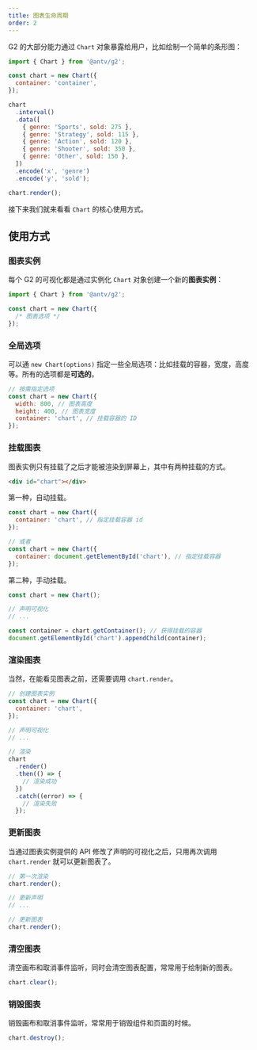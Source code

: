 ```yaml
---
title: 图表生命周期
order: 2
---
```


G2 的大部分能力通过 `Chart` 对象暴露给用户，比如绘制一个简单的条形图：

```js | ob { inject: true }
import { Chart } from '@antv/g2';

const chart = new Chart({
  container: 'container',
});

chart
  .interval()
  .data([
    { genre: 'Sports', sold: 275 },
    { genre: 'Strategy', sold: 115 },
    { genre: 'Action', sold: 120 },
    { genre: 'Shooter', sold: 350 },
    { genre: 'Other', sold: 150 },
  ])
  .encode('x', 'genre')
  .encode('y', 'sold');

chart.render();
```

接下来我们就来看看 `Chart` 的核心使用方式。

## 使用方式

### 图表实例

每个 G2 的可视化都是通过实例化 `Chart` 对象创建一个新的**图表实例**：

```js
import { Chart } from '@antv/g2';

const chart = new Chart({
  /* 图表选项 */
});
```

### 全局选项

可以通 `new Chart(options)` 指定一些全局选项：比如挂载的容器，宽度，高度等。所有的选项都是**可选的**。

```js
// 按需指定选项
const chart = new Chart({
  width: 800, // 图表高度
  height: 400, // 图表宽度
  container: 'chart', // 挂载容器的 ID
});
```

### 挂载图表

图表实例只有挂载了之后才能被渲染到屏幕上，其中有两种挂载的方式。

```html
<div id="chart"></div>
```

第一种，自动挂载。

```js
const chart = new Chart({
  container: 'chart', // 指定挂载容器 id
});

// 或者
const chart = new Chart({
  container: document.getElementById('chart'), // 指定挂载容器
});
```

第二种，手动挂载。

```js
const chart = new Chart();

// 声明可视化
// ...

const container = chart.getContainer(); // 获得挂载的容器
document.getElementById('chart').appendChild(container);
```

### 渲染图表

当然，在能看见图表之前，还需要调用 `chart.render`。

```js
// 创建图表实例
const chart = new Chart({
  container: 'chart',
});

// 声明可视化
// ...

// 渲染
chart
  .render()
  .then(() => {
    // 渲染成功
  })
  .catch((error) => {
    // 渲染失败
  });
```

### 更新图表

当通过图表实例提供的 API 修改了声明的可视化之后，只用再次调用 `chart.render` 就可以更新图表了。

```js
// 第一次渲染
chart.render();

// 更新声明
// ...

// 更新图表
chart.render();
```

### 清空图表

清空画布和取消事件监听，同时会清空图表配置，常常用于绘制新的图表。

```js
chart.clear();
```

### 销毁图表

销毁画布和取消事件监听，常常用于销毁组件和页面的时候。

```js
chart.destroy();
```
